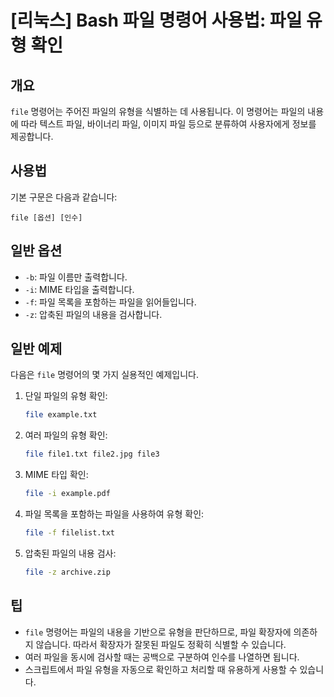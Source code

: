 # [리눅스] Bash 파일 명령어 사용법: 파일 유형 확인

## 개요
`file` 명령어는 주어진 파일의 유형을 식별하는 데 사용됩니다. 이 명령어는 파일의 내용에 따라 텍스트 파일, 바이너리 파일, 이미지 파일 등으로 분류하여 사용자에게 정보를 제공합니다.

## 사용법
기본 구문은 다음과 같습니다:
```
file [옵션] [인수]
```

## 일반 옵션
- `-b`: 파일 이름만 출력합니다.
- `-i`: MIME 타입을 출력합니다.
- `-f`: 파일 목록을 포함하는 파일을 읽어들입니다.
- `-z`: 압축된 파일의 내용을 검사합니다.

## 일반 예제
다음은 `file` 명령어의 몇 가지 실용적인 예제입니다.

1. 단일 파일의 유형 확인:
   ```bash
   file example.txt
   ```

2. 여러 파일의 유형 확인:
   ```bash
   file file1.txt file2.jpg file3
   ```

3. MIME 타입 확인:
   ```bash
   file -i example.pdf
   ```

4. 파일 목록을 포함하는 파일을 사용하여 유형 확인:
   ```bash
   file -f filelist.txt
   ```

5. 압축된 파일의 내용 검사:
   ```bash
   file -z archive.zip
   ```

## 팁
- `file` 명령어는 파일의 내용을 기반으로 유형을 판단하므로, 파일 확장자에 의존하지 않습니다. 따라서 확장자가 잘못된 파일도 정확히 식별할 수 있습니다.
- 여러 파일을 동시에 검사할 때는 공백으로 구분하여 인수를 나열하면 됩니다.
- 스크립트에서 파일 유형을 자동으로 확인하고 처리할 때 유용하게 사용할 수 있습니다.
